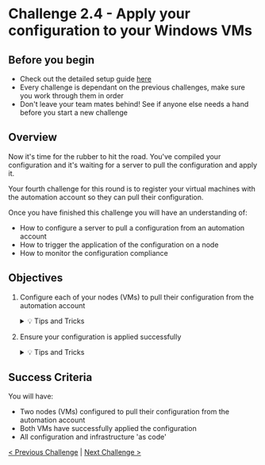 # Challenge 2.4 - Apply your configuration to your Windows VMs

## Before you begin

* Check out the detailed setup guide [here](Setup/readme.md)
* Every challenge is dependant on the previous challenges, make sure you work through them in order
* Don't leave your team mates behind! See if anyone else needs a hand before you start a new challenge

## Overview

Now it's time for the rubber to hit the road. You've compiled your configuration and it's waiting for a server to pull the configuration and apply it.

Your fourth challenge for this round is to register your virtual machines with the automation account so they can pull their configuration.

Once you have finished this challenge you will have an understanding of:

* How to configure a server to pull a configuration from an automation account
* How to trigger the application of the configuration on a node
* How to monitor the configuration compliance

## Objectives

1. Configure each of your nodes (VMs) to pull their configuration from the automation account

    <details>
    <summary>💡 Tips and Tricks</summary>
    <ul>
        <li>You can do this with PowerShell/CLI or with Bicep - which will you choose?</li>
        <li>You can read all about the DSC VM extension [here](https://docs.microsoft.com/en-us/azure/virtual-machines/extensions/dsc-template)</li>
    </ul>
    </details>

1. Ensure your configuration is applied successfully

    <details>
    <summary>💡 Tips and Tricks</summary>
    <ul>
        <li>Which cmdlets can you run on your VMs to manually pull a new configuration or start applying the configuration (See below)?</li>
        <li><a href="https://docs.microsoft.com/en-us/powershell/module/psdesiredstateconfiguration/update-dscconfiguration?view=powershell-5.1">Update-DscConfiguration</a> checks and *pulls* a new configuration if it exists</li>
        <li><a href="https://docs.microsoft.com/en-us/powershell/module/psdesiredstateconfiguration/start-dscconfiguration?view=powershell-5.1">Start-DscConfiguration</a> applies an existing configuration that has been *pulled*</li>
        <li>Where in the Azure Portal can you view configuration compliance?</li>
    </ul>
    </details>

## Success Criteria

You will have:
 - Two nodes (VMs) configured to pull their configuration from the automation account
 - Both VMs have successfully applied the configuration
 - All configuration and infrastructure 'as code'

[< Previous Challenge](../2.3/readme.md) | [Next Challenge >](../2.5/readme.md)